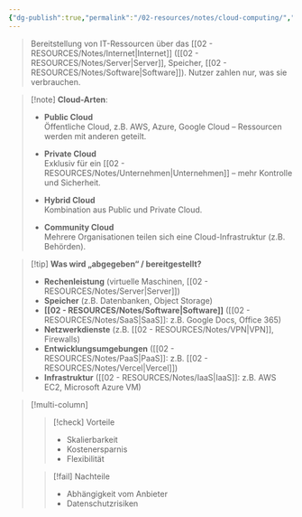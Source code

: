 ```yaml
---
{"dg-publish":true,"permalink":"/02-resources/notes/cloud-computing/","noteIcon":"","updated":"2025-07-12T13:31:41.000+02:00"}
---
```


> Bereitstellung von IT-Ressourcen über das [[02 - RESOURCES/Notes/Internet\|Internet]] ([[02 - RESOURCES/Notes/Server\|Server]], Speicher, [[02 - RESOURCES/Notes/Software\|Software]]). Nutzer zahlen nur, was sie verbrauchen.

> [!note] **Cloud-Arten**:
> 
> - **Public Cloud**  
>     Öffentliche Cloud, z.B. AWS, Azure, Google Cloud – Ressourcen werden mit anderen geteilt.
>     
> - **Private Cloud**  
>     Exklusiv für ein [[02 - RESOURCES/Notes/Unternehmen\|Unternehmen]] – mehr Kontrolle und Sicherheit.
>     
> - **Hybrid Cloud**  
>     Kombination aus Public und Private Cloud.
>     
> - **Community Cloud**  
>     Mehrere Organisationen teilen sich eine Cloud-Infrastruktur (z.B. Behörden).
>     

> [!tip] **Was wird „abgegeben“ / bereitgestellt?**
> 
> - **Rechenleistung** (virtuelle Maschinen, [[02 - RESOURCES/Notes/Server\|Server]])
> - **Speicher** (z.B. Datenbanken, Object Storage)
> - **[[02 - RESOURCES/Notes/Software\|Software]]** ([[02 - RESOURCES/Notes/SaaS\|SaaS]]: z.B. Google Docs, Office 365)
> - **Netzwerkdienste** (z.B. [[02 - RESOURCES/Notes/VPN\|VPN]], Firewalls)
> - **Entwicklungsumgebungen** ([[02 - RESOURCES/Notes/PaaS\|PaaS]]: z.B. [[02 - RESOURCES/Notes/Vercel\|Vercel]])
> - **Infrastruktur** ([[02 - RESOURCES/Notes/IaaS\|IaaS]]: z.B. AWS EC2, Microsoft Azure VM)

>[!multi-column]
> 
>>[!check] Vorteile
>> - Skalierbarkeit 
>> - Kostenersparnis 
>> - Flexibilität
> 
>>[!fail] Nachteile
>> - Abhängigkeit vom Anbieter
>> - Datenschutzrisiken

